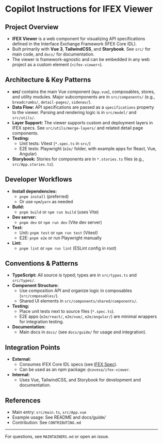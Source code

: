 # Copilot Instructions for IFEX Viewer

## Project Overview
- **IFEX Viewer** is a web component for visualizing API specifications defined in the Interface Exchange Framework (IFEX Core IDL).
- Built primarily with **Vue 3**, **TailwindCSS**, and **Storybook**. See `src/` for main code, and `docs/` for documentation.
- The viewer is framework-agnostic and can be embedded in any web project as a custom element (`<ifex-viewer>`).

## Architecture & Key Patterns
- **src/** contains the main Vue component (`App.vue`), composables, stores, and utility modules. Major subcomponents are in `src/components/` (e.g., `breadcrumbs/`, `detail-pages/`, `sidenav/`).
- **Data Flow:** API specifications are passed as a `specifications` property to the viewer. Parsing and rendering logic is in `src/model/` and `src/utils/`.
- **Layer Support:** The viewer supports custom and deployment layers in IFEX specs. See `src/utils/merge-layers/` and related detail page components.
- **Testing:**
  - Unit tests: Vitest (`*.spec.ts` in `src/`)
  - E2E tests: Playwright (`e2e/` folder, with example apps for React, Vue, Angular)
- **Storybook:** Stories for components are in `*.stories.ts` files (e.g., `src/App.stories.ts`).

## Developer Workflows
- **Install dependencies:**
  - `pnpm install` (preferred)
  - Or use `npm`/`yarn` as needed
- **Build:**
  - `pnpm build` or `npm run build` (uses Vite)
- **Dev server:**
  - `pnpm dev` or `npm run dev` (Vite dev server)
- **Test:**
  - Unit: `pnpm test` or `npm run test` (Vitest)
  - E2E: `pnpm e2e` or run Playwright manually
- **Lint:**
  - `pnpm lint` or `npm run lint` (ESLint config in root)

## Conventions & Patterns
- **TypeScript:** All source is typed; types are in `src/types.ts` and `src/types/`.
- **Component Structure:**
  - Use composition API and organize logic in composables (`src/composables/`).
  - Shared UI elements in `src/components/shared/components/`.
- **Testing:**
  - Place unit tests next to source files (`*.spec.ts`).
  - E2E apps (`e2e/react/`, `e2e/vue/`, `e2e/angular/`) are minimal wrappers for integration testing.
- **Documentation:**
  - Main docs in `docs/` (see `docs/guide/` for usage and integration).

## Integration Points
- **External:**
  - Consumes IFEX Core IDL specs (see [IFEX Spec](https://covesa.github.io/ifex/ifex-specification)).
  - Can be used as an npm package: `@covesa/ifex-viewer`.
- **Internal:**
  - Uses Vue, TailwindCSS, and Storybook for development and documentation.

## References
- Main entry: `src/main.ts`, `src/App.vue`
- Example usage: See README and docs/guide/
- Contribution: See `CONTRIBUTING.md`

---
For questions, see `MAINTAINERS.md` or open an issue.
